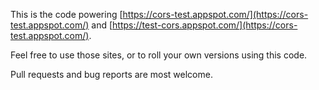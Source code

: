 This is the code powering [https://cors-test.appspot.com/](https://cors-test.appspot.com/) and [https://test-cors.appspot.com/](https://cors-test.appspot.com/).

Feel free to use those sites, or to roll your own versions using this code.

Pull requests and bug reports are most welcome.

